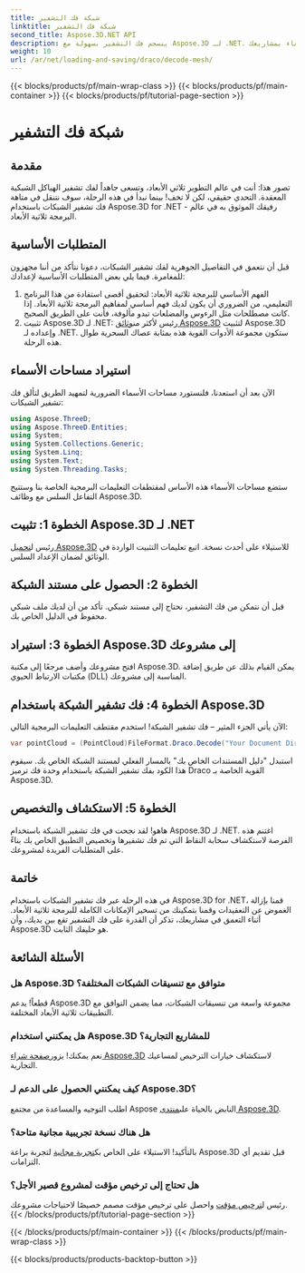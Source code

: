 ```yaml
---
title: شبكة فك التشفير
linktitle: شبكة فك التشفير
second_title: Aspose.3D.NET API
description: ينسجم فك التشفير بسهولة مع Aspose.3D لـ .NET. بوابتك إلى برمجة ثلاثية الأبعاد سلسة. استكشاف وتخصيص والارتقاء بمشاريعك.
weight: 10
url: /ar/net/loading-and-saving/draco/decode-mesh/
---
```


{{< blocks/products/pf/main-wrap-class >}}
{{< blocks/products/pf/main-container >}}
{{< blocks/products/pf/tutorial-page-section >}}

# شبكة فك التشفير

## مقدمة
تصور هذا: أنت في عالم التطوير ثلاثي الأبعاد، وتسعى جاهداً لفك تشفير الهياكل الشبكية المعقدة. التحدي حقيقي، لكن لا تخف! بينما نبدأ في هذه الرحلة، سوف نتنقل في متاهة فك تشفير الشبكات باستخدام Aspose.3D for .NET - رفيقك الموثوق به في عالم البرمجة ثلاثية الأبعاد.
## المتطلبات الأساسية
قبل أن نتعمق في التفاصيل الجوهرية لفك تشفير الشبكات، دعونا نتأكد من أننا مجهزون للمغامرة. فيما يلي بعض المتطلبات الأساسية لإعدادك:
1. الفهم الأساسي للبرمجة ثلاثية الأبعاد:
   لتحقيق أقصى استفادة من هذا البرنامج التعليمي، من الضروري أن يكون لديك فهم أساسي لمفاهيم البرمجة ثلاثية الأبعاد. إذا كانت مصطلحات مثل الرءوس والمضلعات تبدو مألوفة، فأنت على الطريق الصحيح.
2. تثبيت Aspose.3D لـ .NET:
    رئيس لأكثر من[وثائق Aspose.3D](https://reference.aspose.com/3d/net/) لتثبيت Aspose.3D وإعداده لـ .NET. ستكون مجموعة الأدوات القوية هذه بمثابة عصاك السحرية طوال هذه الرحلة.
## استيراد مساحات الأسماء
الآن بعد أن استعدنا، فلنستورد مساحات الأسماء الضرورية لتمهيد الطريق لتألق فك تشفير الشبكات:
```csharp
using Aspose.ThreeD;
using Aspose.ThreeD.Entities;
using System;
using System.Collections.Generic;
using System.Linq;
using System.Text;
using System.Threading.Tasks;
```
ستضع مساحات الأسماء هذه الأساس لمقتطفات التعليمات البرمجية الخاصة بنا وستتيح التفاعل السلس مع وظائف Aspose.3D.
## الخطوة 1: تثبيت Aspose.3D لـ .NET
   
 رئيس ل[تحميل Aspose.3D](https://releases.aspose.com/3d/net/) للاستيلاء على أحدث نسخة. اتبع تعليمات التثبيت الواردة في الوثائق لضمان الإعداد السلس.
## الخطوة 2: الحصول على مستند الشبكة
قبل أن نتمكن من فك التشفير، نحتاج إلى مستند شبكي. تأكد من أن لديك ملف شبكي محفوظ في الدليل الخاص بك.
## الخطوة 3: استيراد Aspose.3D إلى مشروعك
افتح مشروعك وأضف مرجعًا إلى مكتبة Aspose.3D. يمكن القيام بذلك عن طريق إضافة مكتبات الارتباط الحيوي (DLL) المناسبة إلى مشروعك.
## الخطوة 4: فك تشفير الشبكة باستخدام Aspose.3D
الآن يأتي الجزء المثير – فك تشفير الشبكة! استخدم مقتطف التعليمات البرمجية التالي:
```csharp
var pointCloud = (PointCloud)FileFormat.Draco.Decode("Your Document Directory" + "point_cloud_no_qp.drc");
```
استبدل "دليل المستندات الخاص بك" بالمسار الفعلي لمستند الشبكة الخاص بك. سيقوم هذا الكود بفك تشفير الشبكة باستخدام وحدة فك ترميز Draco القوية الخاصة بـ Aspose.3D.
## الخطوة 5: الاستكشاف والتخصيص
هاهو! لقد نجحت في فك تشفير الشبكة باستخدام Aspose.3D لـ .NET. اغتنم هذه الفرصة لاستكشاف سحابة النقاط التي تم فك تشفيرها وتخصيص التطبيق الخاص بك بناءً على المتطلبات الفريدة لمشروعك.
## خاتمة
في هذه الرحلة عبر فك تشفير الشبكات باستخدام Aspose.3D for .NET، قمنا بإزالة الغموض عن التعقيدات وقمنا بتمكينك من تسخير الإمكانات الكاملة للبرمجة ثلاثية الأبعاد. أثناء التعمق في مشاريعك، تذكر أن القدرة على فك التشفير تقع بين يديك، وأن Aspose.3D هو حليفك الثابت.
## الأسئلة الشائعة
### هل Aspose.3D متوافق مع تنسيقات الشبكات المختلفة؟
قطعاً! يدعم Aspose.3D مجموعة واسعة من تنسيقات الشبكات، مما يضمن التوافق مع التطبيقات ثلاثية الأبعاد المختلفة.
### هل يمكنني استخدام Aspose.3D للمشاريع التجارية؟
 نعم يمكنك! يزور[صفحة شراء Aspose.3D](https://purchase.aspose.com/buy) لاستكشاف خيارات الترخيص لمساعيك التجارية.
### كيف يمكنني الحصول على الدعم لـ Aspose.3D؟
 اطلب التوجيه والمساعدة من مجتمع Aspose النابض بالحياة على[منتدى Aspose.3D](https://forum.aspose.com/c/3d/18).
### هل هناك نسخة تجريبية مجانية متاحة؟
 بالتأكيد! الاستيلاء على الخاص بك[تجربة مجانية](https://releases.aspose.com/) لتجربة براعة Aspose.3D قبل تقديم أي التزامات.
### هل تحتاج إلى ترخيص مؤقت لمشروع قصير الأجل؟
 رئيس ل[ترخيص مؤقت](https://purchase.aspose.com/temporary-license/) واحصل على ترخيص مؤقت مصمم خصيصًا لاحتياجات مشروعك.
{{< /blocks/products/pf/tutorial-page-section >}}

{{< /blocks/products/pf/main-container >}}
{{< /blocks/products/pf/main-wrap-class >}}

{{< blocks/products/products-backtop-button >}}
